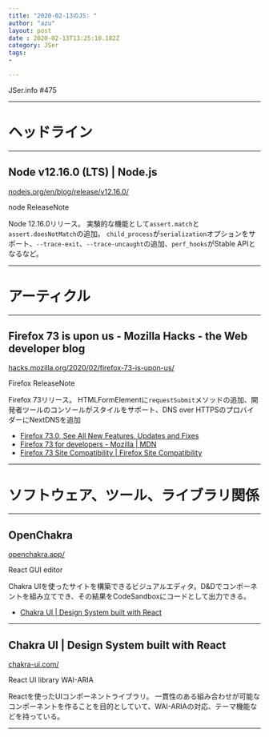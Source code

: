 ```yaml
---
title: "2020-02-13のJS: "
author: "azu"
layout: post
date : 2020-02-13T13:25:10.182Z
category: JSer
tags:
-

---
```


JSer.info #475

----

<h1 class="site-genre">ヘッドライン</h1>

----

## Node v12.16.0 (LTS) | Node.js
[nodejs.org/en/blog/release/v12.16.0/](https://nodejs.org/en/blog/release/v12.16.0/ "Node v12.16.0 (LTS) | Node.js")
<p class="jser-tags jser-tag-icon"><span class="jser-tag"> node</span> <span class="jser-tag">ReleaseNote</span></p>

Node 12.16.0リリース。
実験的な機能として`assert.match`と`assert.doesNotMatch`の追加。
`child_process`が`serialization`オプションをサポート、`--trace-exit`、`--trace-uncaught`の追加、`perf_hooks`がStable APIとなるなど。


----
<h1 class="site-genre">アーティクル</h1>

----

## Firefox 73 is upon us - Mozilla Hacks - the Web developer blog
[hacks.mozilla.org/2020/02/firefox-73-is-upon-us/](https://hacks.mozilla.org/2020/02/firefox-73-is-upon-us/ "Firefox 73 is upon us - Mozilla Hacks - the Web developer blog")
<p class="jser-tags jser-tag-icon"><span class="jser-tag">Firefox</span> <span class="jser-tag">ReleaseNote</span></p>

Firefox 73リリース。
HTMLFormElementに`requestSubmit`メソッドの追加、開発者ツールのコンソールがスタイルをサポート、DNS over HTTPSのプロバイダーにNextDNSを追加

- [Firefox 73.0, See All New Features, Updates and Fixes](https://www.mozilla.org/en-US/firefox/73.0/releasenotes/ "Firefox 73.0, See All New Features, Updates and Fixes")
- [Firefox 73 for developers - Mozilla | MDN](https://developer.mozilla.org/docs/Mozilla/Firefox/Releases/73 "Firefox 73 for developers - Mozilla | MDN")
- [Firefox 73 Site Compatibility | Firefox Site Compatibility](https://www.fxsitecompat.dev/versions/73/ "Firefox 73 Site Compatibility | Firefox Site Compatibility")

----
<h1 class="site-genre">ソフトウェア、ツール、ライブラリ関係</h1>

----

## OpenChakra
[openchakra.app/](https://openchakra.app/ "OpenChakra")
<p class="jser-tags jser-tag-icon"><span class="jser-tag">React</span> <span class="jser-tag">GUI</span> <span class="jser-tag">editor</span></p>

Chakra UIを使ったサイトを構築できるビジュアルエディタ。D&Dでコンポーネントを組み立てでき、その結果をCodeSandboxにコードとして出力できる。

- [Chakra UI | Design System built with React](https://chakra-ui.com/ "Chakra UI | Design System built with React")

----

## Chakra UI | Design System built with React
[chakra-ui.com/](https://chakra-ui.com/ "Chakra UI | Design System built with React")
<p class="jser-tags jser-tag-icon"><span class="jser-tag">React</span> <span class="jser-tag">UI</span> <span class="jser-tag">library</span> <span class="jser-tag">WAI-ARIA</span></p>

Reactを使ったUIコンポーネントライブラリ。
一貫性のある組み合わせが可能なコンポーネントを作ることを目的としていて、WAI-ARIAの対応、テーマ機能などを持っている。


----
